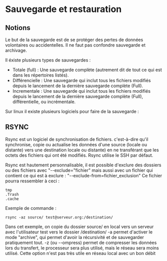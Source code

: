 # Sauvegarde et restauration 

## Notions 

Le but de la sauvegarde est de se protéger des pertes de données volontaires ou accidentelles. Il ne faut pas confondre sauvegarde et archivage.

Il éxiste plusieurs types de sauvegardes : 
  - Totale (full) : Une sauvegarde complète (autrement dit de tout ce qui est dans les répertoires listés).
  - Différencielle : Une sauvegarde qui inclut tous les fichiers modifiés depuis le lancement de la dernière sauvegarde complète (Full).
  - Incrementale : Une sauvegarde qui inclut tous les fichiers modifiés depuis le lancement de la dernière sauvegarde complète (Full), différentielle, ou incrémentale.

Sur linux il existe plusieurs logiciels pour faire de la sauvegarde : 

## RSYNC 

Rsync est un logiciel de synchronisation de fichiers. c'est-à-dire qu'il synchronise, copie ou actualise les données d'une source (locale ou distante) vers une destination 
locale ou distante) en ne transférant que les octets des fichiers qui ont été modifiés. 
Rsync utilise le SSH par défaut.

Rsync est hautement personnalisable, il est possible d'exclure des dossiers ou des fichiers avec "--exclude="fichier" mais aussi avec un fichier qui contient ce qui est à 
exclure : "--exclude-from=fichier_exclusion"
Ce fichier pourra ressembler à ceci : 
```
tmp
.Trash
.cache
```


Exemple de commande : 

``` 
rsync -az source/ test@serveur.org:/destination/
```
Dans cet exemple, on copie du dossier source/ en local vers un serveur avec l'utilisateur test vers le dossier /destination/
-a permet d'activer le mode "archive", qui permet d'avoir la récursivité et de sauvegarder pratiquement tout. 
-z (ou --ompress) permet de compresser les données lors du transfert, le processeur sera plus utilisé, mais le réseau sera moins utilisé. Cette option n'est pas très utile 
en réseau local avec un bon débit

